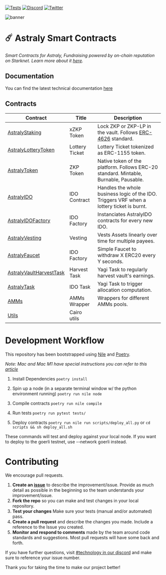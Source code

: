 [![Tests](https://github.com/Astraly-Labs/astraly-contracts/actions/workflows/tests.yml/badge.svg)](https://github.com/Astraly-Labs/astraly-contracts/actions/workflows/tests.yml)
[![Discord](https://badgen.net/badge/icon/discord?icon=discord&label)](https://discord.gg/astralyxyz)
[![Twitter](https://badgen.net/badge/icon/twitter?icon=twitter&label)](https://twitter.com/AstralyXYZ)

![banner](https://testnet.astraly.xyz/images/home/banner_3d_full.png)

# ☄️ Astraly Smart Contracts

_Smart Contracts for Astraly, Fundraising powered by on-chain reputation on Starknet. Learn more about it [here](https://wp.astraly.xyz)._

## Documentation

You can find the latest technical documentation [here](https://astraly.notion.site/Docs-fe24502e89aa479ebb8186c69c96c0c5)

## Contracts

| Contract                                                             | Title          | Description                                                                                            |
| -------------------------------------------------------------------- | -------------- | ------------------------------------------------------------------------------------------------------ |
| [AstralyStaking](./contracts/AstralyStaking.cairo)                   | xZKP Token     | Lock ZKP or ZKP-LP in the vault. Follows [ERC-4626](https://github.com/fei-protocol/ERC4626) standard. |
| [AstralyLotteryToken](./contracts/AstralyLotteryToken.cairo)         | Lottery Ticket | Lottery Ticket tokenized as ERC-1155 token.                                                            |
| [AstralyToken](./contracts/AstralyToken.cairo)                       | ZKP Token      | Native token of the platform. Follows ERC-20 standard. Mintable, Burnable, Pausable.                   |
| [AstralyIDO](./contracts/AstralyIDO.cairo)                           | IDO Contract   | Handles the whole business logic of the IDO. Triggers VRF when a lottery ticket is burnt.              |
| [AstralyIDOFactory](./AstralyIDOFactory.cairo)                       | IDO Factory    | Instanciates AstralyIDO contracts for every new IDO.                                                   |
| [AstralyVesting](./contracts/AstralyVesting.cairo)                   | Vesting        | Vests Assets linearly over time for multiple payees.                                                   |
| [AstralyFaucet](./contracts/AstralyFaucet.cairo)                     | IDO Factory    | Simple Faucet to withdraw X ERC20 every Y seconds.                                                     |
| [AstralyVaultHarvestTask](./contracts/AstralyVaultHarvestTask.cairo) | Harvest Task   | Yagi Task to regularly harvest vault's earnings.                                                       |
| [AstralyTask](./contracts/AstralyTask.cairo)                         | IDO Task       | Yagi Task to trigger allocation computation.                                                           |
| [AMMs](./contracts/AMMs)                                             | AMMs Wrapper   | Wrappers for different AMMs pools.                                                                     |
| [Utils](./contracts/utils)                                           | Cairo utils    |

# Development Workflow

This repository has been bootstrapped using [Nile](https://github.com/OpenZeppelin/nile) and [Poetry](https://python-poetry.org/docs/).

_Note: Mac and Mac M1 have special instructions you can refer to this [article](https://th0rgal.medium.com/the-easiest-way-to-setup-a-cairo-dev-environment-8f2a63610d46)_

1. Install Dependencies
   `poetry install`

2. Spin up a node (in a separate terminal window w/ the python environment running)
   `poetry run nile node`

3. Compile contracts
   `poetry run nile compile`

4. Run tests
   `poetry run pytest tests/`

5. Deploy contracts
   `poetry run nile run scripts/deploy_all.py` or `cd scripts && sh deploy_all.sh`

These commands will test and deploy against your local node. If you want to deploy to the goerli testnet, use --network goerli instead.

# Contributing

We encourage pull requests.

1. **Create an [issue](https://github.com/Astraly-Labs/astraly-contracts/issues)** to describe the improvement/issue. Provide as much detail as possible in the beginning so the team understands your improvement/issue.
2. **Fork the repo** so you can make and test changes in your local repository.
3. **Test your changes** Make sure your tests (manual and/or automated) pass.
4. **Create a pull request** and describe the changes you made. Include a reference to the Issue you created.
5. **Monitor and respond to comments** made by the team around code standards and suggestions. Most pull requests will have some back and forth.

If you have further questions, visit [#technology in our discord](https://discord.gg/AstralyXYZ) and make sure to reference your issue number.

Thank you for taking the time to make our project better!
